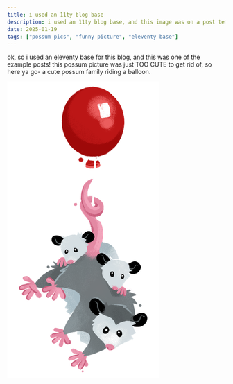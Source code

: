 ```yaml
---
title: i used an 11ty blog base
description: i used an 11ty blog base, and this image was on a post template.
date: 2025-01-19
tags: ["possum pics", "funny picture", "eleventy base"]
---
```

ok, so i used an eleventy base for this blog, and this was one of the example posts! this possum picture was just TOO CUTE to get rid of, so here ya go- a cute possum family riding a balloon.

<img src="./possum.png" alt="A possum parent and two possum kids hanging from the iconic red balloon">


